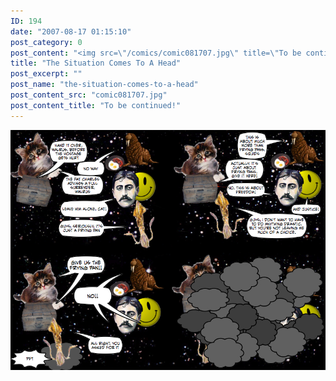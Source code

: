 ```yaml
---
ID: 194
date: "2007-08-17 01:15:10"
post_category: 0
post_content: "<img src=\"/comics/comic081707.jpg\" title=\"To be continued!\" />"
title: "The Situation Comes To A Head"
post_excerpt: ""
post_name: "the-situation-comes-to-a-head"
post_content_src: "comic081707.jpg"
post_content_title: "To be continued!"
---
```



[![To be continued!](/comics-hi-res/comic081707.jpg)](/comics-hi-res/comic081707.jpg "To be continued!")
